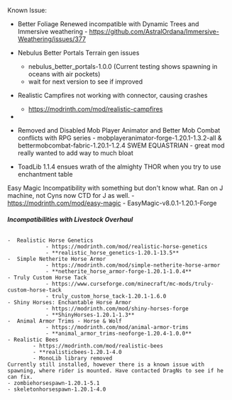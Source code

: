 Known Issue:
- Better Foliage Renewed incompatible with Dynamic Trees and Immersive weathering - https://github.com/AstralOrdana/Immersive-Weathering/issues/377

- Nebulus Better Portals Terrain gen issues
	- nebulus_better_portals-1.0.0 (Current testing shows spawning in oceans with air pockets)
	- wait for next version to see if improved
- Realistic Campfires not working with connector, causing crashes
	- https://modrinth.com/mod/realistic-campfires
- 
- Removed and Disabled Mob Player Animator and Better Mob Combat conflicts with RPG series - mobplayeranimator-forge-1.20.1-1.3.2-all & bettermobcombat-fabric-1.20.1-1.2.4
SWEM EQUASTRIAN - great mod really wanted to add way to much bloat
- ToadLib 1.1.4 ensues wrath of the almighty THOR when you try to use enchantment table

 Easy Magic
	 Incompatibility with something but don't know what. Ran on J machine, not Cyns now CTD for J as well. 
		- https://modrinth.com/mod/easy-magic
		- EasyMagic-v8.0.1-1.20.1-Forge
###### **Incompatibilities with Livestock Overhaul**
	-  Realistic Horse Genetics
				- https://modrinth.com/mod/realistic-horse-genetics
				- **realistic_horse_genetics-1.20.1-13.5**
	-  Simple Netherite Horse Armor
				- https://modrinth.com/mod/simple-netherite-horse-armor
				- **netherite_horse_armor-forge-1.20.1-1.0.4**
	- Truly Custom Horse Tack
				- https://www.curseforge.com/minecraft/mc-mods/truly-custom-horse-tack
				- truly_custom_horse_tack-1.20.1-1.6.0
	- Shiny Horses: Enchantable Horse Armor
				- https://modrinth.com/mod/shiny-horses-forge
				- **ShinyHorses-1.20.1-1.3**
	-  Animal Armor Trims - Horse & Wolf
				- https://modrinth.com/mod/animal-armor-trims
				- **animal_armor_trims-neoforge-1.20.4-1.0.0**
	- Realistic Bees
			- https://modrinth.com/mod/realistic-bees
			- **realisticbees-1.20.1-4.0
			- MonoLib library removed 
	Currently still installed, however there is a known issue with spawning, where rider is mounted. Have contacted DragNs to see if he can fix.
	- zombiehorsespawn-1.20.1-5.1
	- skeletonhorsespawn-1.20.1-4.0

